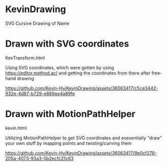 # KevinDrawing
SVG Cursive Drawing of Name

# Drawn with SVG coordinates
KevTransform.html

Using SVG coordinates, which were gotten by using https://editor.method.ac/ and getting the coordinates from there after free-hand drawing

https://github.com/Kevin-Hy/KevinDrawing/assets/36063417/c5ce3442-932e-4d87-b729-e889ee4a89fe


# Drawn with MotionPathHelper
kevin.html 

Utilizing MotionPathHelper to get SVG coordinates and esesentially "draw" your own stuff by mapping points and twisting/curving them

https://github.com/Kevin-Hy/KevinDrawing/assets/36063417/9e0cf278-205a-4073-93a3-0b2ecfc21c63

